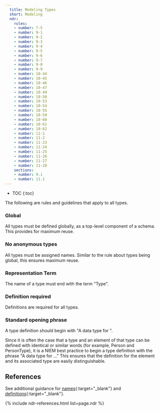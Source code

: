 ```yaml
---
  title: Modeling Types
  short: Modeling
  ndr:
    rules:
    - number: 7-5
    - number: 9-1
    - number: 9-2
    - number: 9-3
    - number: 9-4
    - number: 9-5
    - number: 9-6
    - number: 9-7
    - number: 9-8
    - number: 9-9
    - number: 10-44
    - number: 10-45
    - number: 10-46
    - number: 10-47
    - number: 10-49
    - number: 10-50
    - number: 10-53
    - number: 10-54
    - number: 10-55
    - number: 10-59
    - number: 10-60
    - number: 10-61
    - number: 10-62
    - number: 11-1
    - number: 11-2
    - number: 11-23
    - number: 11-24
    - number: 11-25
    - number: 11-26
    - number: 11-27
    - number: 11-28
    sections:
    - number: 9.1
    - number: 11.1
---
```


- TOC
{:toc}

The following are rules and guidelines that apply to all types.

### Global

All types must be defined globally, as a top-level component of a schema.  This provides for maximum reuse.

### No anonymous types

All types must be assigned names.  Similar to the rule about types being global, this ensures maximum reuse.

### Representation Term

The name of a type must end with the term "Type".

### Definition required

Definitions are required for all types.

### Standard opening phrase

A type definition should begin with "A data type for ".

Since it is often the case that a type and an element of that type can be defined with identical or similar words (for example, Person and PersonType), it is a NIEM best practice to begin a type definition with the phrase "A data type for ..." This ensures that the definition for the element and its associated type are easily distinguishable.

## References

See additional guidance for [names](../../property/modeling/names/){:target="_blank"} and [definitions](../../property/modeling/definitions/){:target="_blank"}.

{% include ndr-references.html list=page.ndr %}
